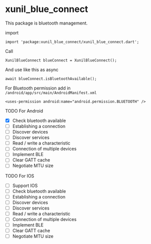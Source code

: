 
# xunil_blue_connect

This package is bluetooth management.

import

    import 'package:xunil_blue_connect/xunil_blue_connect.dart';

Call

    XunilBlueConnect blueConnect = XunilBlueConnect();

And use like this as async

    await blueConnect.isBluetoothAvailable();

For Bluetooth permission
add in `/android/app/src/main/AndroidManifest.xml`

    <uses-permission android:name="android.permission.BLUETOOTH" />

TODO For Android

- [x] Check bluetooth available
- [ ] Establishing a connection
- [ ] Discover devices
- [ ] Discover services
- [ ] Read / write a characteristic
- [ ] Connection of multiple devices
- [ ] Implement BLE
- [ ] Clear GATT cache
- [ ] Negotiate MTU size

TODO For IOS

- [ ] Support IOS
- [ ] Check bluetooth available
- [ ] Establishing a connection
- [ ] Discover devices
- [ ] Discover services
- [ ] Read / write a characteristic
- [ ] Connection of multiple devices
- [ ] Implement BLE
- [ ] Clear GATT cache
- [ ] Negotiate MTU size